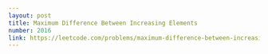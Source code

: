 ```yaml
---
layout: post
title: Maximum Difference Between Increasing Elements
number: 2016
link: https://leetcode.com/problems/maximum-difference-between-increasing-elements
---
```


